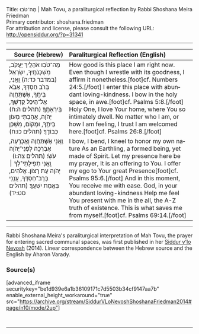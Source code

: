 <html>
<head></head>
<body>
Title: מַה־טֹּבוּ | Mah Tovu, a paraliturgical reflection by Rabbi Shoshana Meira Friedman<br />
Primary contributor: shoshana.friedman<br />
For attribution and license, please consult the following URL: <a href="http://opensiddur.org/?p=31341">http://opensiddur.org/?p=31341</a>
<p />
<hr />

<table style="margin-left: auto;margin-right: auto;" class="draggable">
<thead><tr><th id="x" style="text-align: right;">Source (Hebrew)</th><th style="text-align: left;">Paraliturgical Reflection (English)</th></tr></thead>
<tbody>
<tr><td style="vertical-align:top;">
<div class="liturgy" lang="he">
מַה־טֹּבֽוּ אֹהָלֶֽיךָ יַעֲקֹב, 
מִשְׁכְּנֹתֶֽיךָ, יִשְׂרָאֵל׃ <span class="citation">(במדבר כד:ה)</span>
וַֽאֲנִי, בְּרֹב חַסְדְּךָ, אָבֹא בֵיתֶֽךָ, 
אֶשְׁתַּֽחֲוֶה אֶל־הֵיכַל קָדְשְׁךָ, בְּיִרְאָתֶֽךָ׃ <span class="citation">(תהלים ה:ח)</span>
יְהֹוָה, אָהַבְתִּי מְעוֹן בֵּיתֶֽךָ, וּמְקוֹם, מִשְׁכַּן 
כְּבוֹדֶֽךָ׃ <span class="citation">(תהלים כו:ח)</span>
</span></div></td>
 
<td style="vertical-align:top;">
<div class="english" lang="en">
How good is this place I am right now.
Even though I wrestle with its goodness, I affirm it nonetheless.[foot]cf. Numbers 24:5.[/foot]
I enter this place with abundant loving-kindness.
I bow in the holy space, in awe.[foot]cf. Psalms 5:8.[/foot]
Holy One, I love Your home, where You so intimately dwell.
No matter who I am, or how I am feeling, I trust I am welcomed here.[foot]cf. Psalms 26:8.[/foot]
</div></td></tr>


<tr><td style="vertical-align:top;">
<div class="liturgy" lang="he">
וַֽאֲנִי אֶשְׁתַּחֲוֶה וְאֶכְרָֽעָה, 
&nbsp;
אֶבְרְכָה לִפְנֵי־יְהֹוָה
עֹשִׂי׃ <span class="citation">(תהלים צה:ו)</span>
&nbsp;
וַֽאֲנִי תְפִילָתִי־לְךָ ׀ יְהֹוָה עֵת רָצוֹן.
אֱלֹהִים, בְּרָב־חַסְדֶּךָ, 
עֲנֵֽנִי בֶּאֱמֶת 
יִשְׁעֶֽךָ׃ <span class="citation">(תהלים סט:יד)</span>
</span></div></td>
 
<td style="vertical-align:top;">
<div class="english" lang="en">
I bow, I bend, I kneel to honor my own nature
As an Earthling, a formed being, yet made of Spirit.
Let my presence here be my prayer,
It is an offering to You.
I offer my ego to Your great Presence[foot]cf. Psalms 95:6.[/foot]
And in this moment, You receive me with ease.
God, in your abundant loving-kindness
Help me feel You present with me in the all, the A-Z truth of existence.
This is what saves me from myself.[foot]cf. Psalms 69:14.[/foot]
</div></td></tr>
</tbody></table>

<hr />

Rabbi Shoshana Meira's paraliturgical interpretation of Mah Tovu, the prayer for entering sacred communal spaces, was first published in her <a href="/?p=9556">Siddur v'lo Nevosh</a> (2014). Linear correspondence between the Hebrew source and the English by Aharon Varady.

<h3>Source(s)</h3>

[advanced_iframe securitykey="be1d939e6a1b36109171c7d5503b34cf9147aa7b" enable_external_height_workaround="true" src="https://archive.org/stream/SiddurVLoNevoshShoshanaFriedman2014#page/n10/mode/2up"]

&nbsp;

<hr />

&nbsp;
</body>
</html>